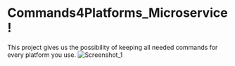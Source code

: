 # Commands4Platforms_Microservice!
This project gives us the possibility of keeping all needed commands for every platform you use.
![Screenshot_1](https://github.com/Egorkas/Commands4Platforms_Microservice/assets/37396590/b0752db8-8f74-4e13-a770-ae8c3d617fe7)

